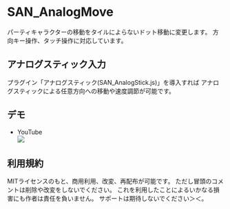 # SAN_AnalogMove
パーティキャラクターの移動をタイルによらないドット移動に変更します。
方向キー操作、タッチ操作に対応しています。  

## アナログスティック入力
プラグイン「アナログスティック(SAN_AnalogStick.js)」を導入すれば
アナログスティックによる任意方向への移動や速度調節が可能です。  

## デモ
- YouTube  
[![](https://img.youtube.com/vi/zl8aVA6YL98/0.jpg)](https://www.youtube.com/watch?v=zl8aVA6YL98)

##  利用規約
MITライセンスのもと、商用利用、改変、再配布が可能です。
ただし冒頭のコメントは削除や改変をしないでください。
これを利用したことによるいかなる損害にも作者は責任を負いません。
サポートは期待しないでください＞＜。
